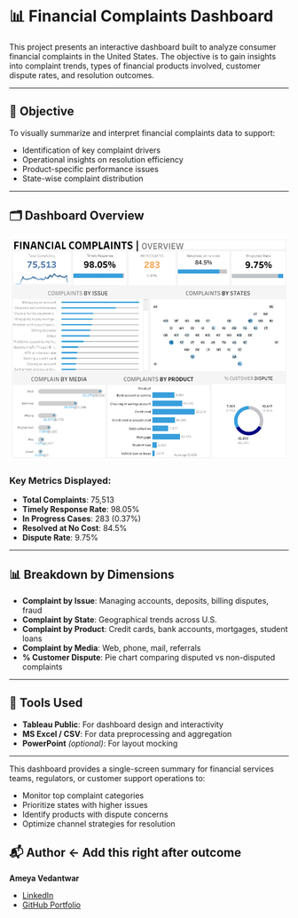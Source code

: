 # 📊 Financial Complaints Dashboard

This project presents an interactive dashboard built to analyze consumer financial complaints in the United States. The objective is to gain insights into complaint trends, types of financial products involved, customer dispute rates, and resolution outcomes.

---

## 📌 Objective

To visually summarize and interpret financial complaints data to support:
- Identification of key complaint drivers
- Operational insights on resolution efficiency
- Product-specific performance issues
- State-wise complaint distribution

---

## 🗂️ Dashboard Overview

![Dashboard Screenshot](Dashboard.png)

### Key Metrics Displayed:
- **Total Complaints**: 75,513
- **Timely Response Rate**: 98.05%
- **In Progress Cases**: 283 (0.37%)
- **Resolved at No Cost**: 84.5%
- **Dispute Rate**: 9.75%

---

## 📊 Breakdown by Dimensions

- **Complaint by Issue**: Managing accounts, deposits, billing disputes, fraud
- **Complaint by State**: Geographical trends across U.S.
- **Complaint by Product**: Credit cards, bank accounts, mortgages, student loans
- **Complaint by Media**: Web, phone, mail, referrals
- **% Customer Dispute**: Pie chart comparing disputed vs non-disputed complaints

---

## 🧰 Tools Used

- **Tableau Public**: For dashboard design and interactivity
- **MS Excel / CSV**: For data preprocessing and aggregation
- **PowerPoint** *(optional)*: For layout mocking

---


This dashboard provides a single-screen summary for financial services teams, regulators, or customer support operations to:
- Monitor top complaint categories
- Prioritize states with higher issues
- Identify products with dispute concerns
- Optimize channel strategies for resolution

## 📬 Author   ← Add this right after outcome

**Ameya Vedantwar**  
- [LinkedIn](https://www.linkedin.com/in/ameya-vedantwar-473b70139)  
- [GitHub Portfolio](https://github.com/ameyavedantwar)


